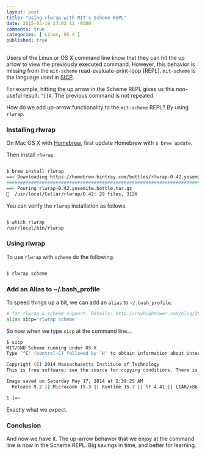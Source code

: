 ```yaml
---
layout: post
title: "Using rlwrap with MIT's Scheme REPL"
date: 2015-03-19 17:02:11 -0500
comments: true
categories: [ Linux, OS X ]
published: true
---
```

Users of the Linux or OS X command line know that they can hit the up arrow to view the previously executed command. However, this behavior is missing from the `mit-scheme` read-evaluate-print-loop (REPL). `mit-scheme` is the language used in [SICP](/blog/2015/02/18/sicp-study-group/). 

For example, hitting the up arrow in the Scheme REPL gives us this non-useful result: `^[[A`. The previous command is not repeated.

How do we add up-arrow functionality to the `mit-scheme` REPL? By using `rlwrap`.

<!--more-->

### Installing rlwrap
On Mac OS X with [Homebrew](/blog/2014/02/12/homebrew-fundamentals/), first update Homebrew with `$ brew update`.

Then install `rlwrap`.

``` bash

$ brew install rlwrap
==> Downloading https://homebrew.bintray.com/bottles/rlwrap-0.42.yosemite.bottle.tar.gz
######################################################################## 100.0%
==> Pouring rlwrap-0.42.yosemite.bottle.tar.gz
🍺  /usr/local/Cellar/rlwrap/0.42: 29 files, 312K

```

You can verify the `rlwrap` installation as follows.

``` bash

$ which rlwrap
/usr/local/bin/rlwrap

```

### Using rlwrap
To use `rlwrap` with `scheme` do the following.

``` bash

$ rlwrap scheme

```

### Add an Alias to ~/.bash_profile
To speed things up a bit, we can add an `alias` to `~/.bash_profile`.

``` bash
# for rlwrap & scheme support. Details: http://rayhightower.com/blog/2015/03/19/using-rlwrap-with-mit-scheme-repl/
alias sicp='rlwrap scheme'

```

So now when we type `sicp` at the command line...

``` bash
$ sicp
MIT/GNU Scheme running under OS X
Type `^C' (control-C) followed by `H' to obtain information about interrupts.

Copyright (C) 2014 Massachusetts Institute of Technology
This is free software; see the source for copying conditions. There is NO warranty; not even for MERCHANTABILITY or FITNESS FOR A PARTICULAR PURPOSE.

Image saved on Saturday May 17, 2014 at 2:39:25 AM
  Release 9.2 || Microcode 15.3 || Runtime 15.7 || SF 4.41 || LIAR/x86-64 4.118 || Edwin 3.116

1 ]=>

```
Exactly what we expect.

### Conclusion
And now we have it. The up-arrow behavior that we enjoy at the command line is now in the Scheme REPL. Big savings in time, and better for learning.

